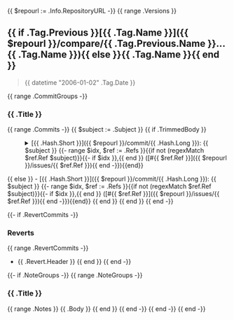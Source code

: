 {{ $repourl := .Info.RepositoryURL -}}
{{ range .Versions }}
<a name="{{ .Tag.Name }}"></a>

## {{ if .Tag.Previous }}[{{ .Tag.Name }}]({{ $repourl }}/compare/{{ .Tag.Previous.Name }}...{{ .Tag.Name }}){{ else }}{{ .Tag.Name }}{{ end }}

> {{ datetime "2006-01-02" .Tag.Date }}

{{ range .CommitGroups -}}
### {{ .Title }}
{{ range .Commits -}} {{ $subject := .Subject }} {{ if .TrimmedBody }}
<dl><dd><details><summary>[{{ .Hash.Short }}]({{ $repourl }}/commit/{{ .Hash.Long }}): {{ $subject }} {{- range $idx, $ref := .Refs }}{{if not (regexMatch $ref.Ref $subject)}}{{- if $idx }},{{ end }} ([#{{ $ref.Ref }}]({{ $repourl }}/issues/{{ $ref.Ref }}){{ end -}}){{end}}</summary>

{{ .TrimmedBody }}
</details></dd></dl>
{{ else }}
- [{{ .Hash.Short }}]({{ $repourl }}/commit/{{ .Hash.Long }}): {{ $subject }} {{- range $idx, $ref := .Refs }}{{if not (regexMatch $ref.Ref $subject)}}{{- if $idx }},{{ end }} ([#{{ $ref.Ref }}]({{ $repourl }}/issues/{{ $ref.Ref }}){{ end -}}){{end}}
{{ end }}
{{ end }}
{{ end -}}

{{- if .RevertCommits -}}
### Reverts

{{ range .RevertCommits -}}
* {{ .Revert.Header }}
{{ end }}
{{ end -}}

{{- if .NoteGroups -}}
{{ range .NoteGroups -}}
### {{ .Title }}

{{ range .Notes }}
{{ .Body }}
{{ end }}
{{ end -}}
{{ end -}}
{{ end -}}
